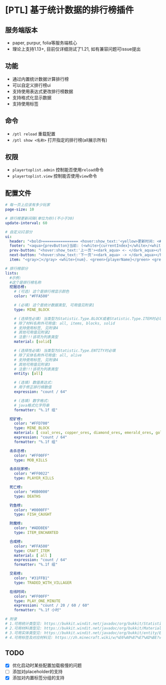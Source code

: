 # [PTL] 基于统计数据的排行榜插件

## 服务端版本
 - paper, purpur, folia等服务端核心
 - 理论上支持1.13+, 目前仅详细测试了1.21, 如有兼容问题可issue提出

## 功能
 - 通过内置统计数据计算排行榜
 - 可以自定义排行榜ui
 - 支持使用表达式更改排行榜数据
 - 支持格式化显示数据
 - 支持使用标签

## 命令
 - ```/ptl reload``` 重载配置
 - ```/ptl show <名称>``` 打开指定的排行榜(all展示所有)

## 权限
 - ```playertoplist.admin``` 控制能否使用```reload```命令
 - ```playertoplist.view``` 控制能否使用```view```命令

## 配置文件
```yaml
# 每一页上应该有多少玩家
page-size: 10

# 排行榜更新间隔(单位为秒)(不小于30)
update-interval: 60

# 自定义UI部分
ui:
  header: "<bold>================ <hover:show_text:'<yellow>更新时间: <#FFA500>{updateTime}</#FFA500></yellow>'>{listName} ================</bold>"
  footer: "<aqua>{prevButton}当前: (<white>{currentIndex}</white>/<white>{totalIndex}</white>){nextButton}</aqua>"
  prev-button: "<hover:show_text:'上一页'><dark_aqua> <- </dark_aqua></hover>"
  next-button: "<hover:show_text:'下一页'><dark_aqua> -> </dark_aqua></hover>"
  item: "<gray>⬡</gray> <white>{num}. <green>{playerName}</green> <grey>-</grey> <dark_green>{count}</dark_green></white>"

# 排行榜部分
lists:
  #示例:
  #这个是排行榜名称
  挖掘总榜:
    # (可选) 这个是排行榜显示颜色
    color: "#FFA500"

    # (必填) 这个是统计数据类型, 可用值见附录1
    type: MINE_BLOCK

    # (选择性必填) 当类型为Statistic.Type.BLOCK或者Statistic.Type.ITEM时必填
    # 除了材料名称外可用值: all, items, blocks, solid
    # 支持使用标签, 见附录4
    # 其他可用值见附录2
    # 注意!!!该项为列表类型
    material: [solid]

    # (选择性必填) 当类型为Statistic.Type.ENTITY时必填
    # 除了实体名称外可用值: all, alive
    # 支持使用标签, 见附录4
    # 其他可用值见附录3
    # 注意!!!该项为列表类型
    entity: [all]

    # (选填) 数值表达式:
    # 用于修正排行榜数值
    expression: "count / 64"

    # (选填) 数字格式:
    # java格式化字符串
    formatter: "%.1f 组"

  挖矿榜:
    color: "#FFD700"
    type: MINE_BLOCK
    material: [ coal_ores, copper_ores, diamond_ores, emerald_ores, gold_ores, lapis_ores, redstone_ores, NETHER_QUARTZ_ORE, ANCIENT_DEBRIS ]
    expression: "count / 64"
    formatter: "%.1f 组"

  击杀总榜:
    color: "#FF00FF"
    type: MOB_KILLS

  击杀玩家榜:
    color: "#FF0022"
    type: PLAYER_KILLS

  死亡榜:
    color: "#8B0000"
    type: DEATHS

  钓鱼榜:
    color: "#0000FF"
    type: FISH_CAUGHT

  附魔榜:
    color: "#ADD8E6"
    type: ITEM_ENCHANTED

  合成榜:
    color: "#FFA500"
    type: CRAFT_ITEM
    material: [ all ]
    expression: "count / 64"
    formatter: "%.1f 组"

  交易榜:
    color: "#31FFB1"
    type: TRADED_WITH_VILLAGER

  在线时间:
    color: "#FF00FF"
    type: PLAY_ONE_MINUTE
    expression: "count / 20 / 60 / 60"
    formatter: "%.1f 小时"

# 附录
# 1.可用统计类型见: https://bukkit.windit.net/javadoc/org/bukkit/Statistic.html
# 2.可用材料类型见: https://bukkit.windit.net/javadoc/org/bukkit/Material.html
# 3.可用实体类型见: https://bukkit.windit.net/javadoc/org/bukkit/entity/EntityType.html
# 4.可用标签及对应材料见: https://zh.minecraft.wiki/w/%E6%A0%87%E7%AD%BE?variant=zh-cn#%E6%A0%87%E7%AD%BE%E5%88%97%E8%A1%A8
```

## TODO
 - [x] 优化启动时某些配置加载极慢的问题
 - [ ] 添加对placeholder的支持
 - [x] 添加对内置标签分组的支持
